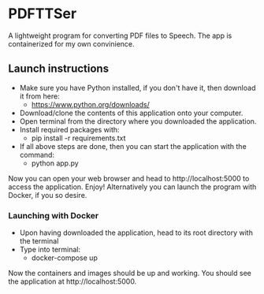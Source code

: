 # PDFTTSer
A lightweight program for converting PDF files to Speech.
The app is containerized for my own convinience.

## Launch instructions
- Make sure you have Python installed, if you don't have it, then download it from here: 
  - https://www.python.org/downloads/
- Download/clone the contents of this application onto your computer. 
- Open terminal from the directory where you downloaded the application.
- Install required packages with:
  - pip install -r requirements.txt
- If all above steps are done, then you can start the application with the command:
  - python app.py

Now you can open your web browser and head to http://localhost:5000 to access the application.
Enjoy! Alternatively you can launch the program with Docker, if you so desire.

### Launching with Docker
- Upon having downloaded the application, head to its root directory with the terminal
- Type into terminal:
  - docker-compose up 

Now the containers and images should be up and working.
You should see the application at http://localhost:5000.
